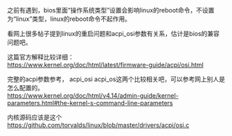 之前有遇到，bios里面“操作系统类型”设置会影响linux的reboot命令，不设置为“linux”类型，linux的reboot命令不起作用。

看网上很多帖子提到linux的重启问题和acpi_osi参数有关系，估计是bios的兼容问题吧。     

这篇官方解释比较详细：   
https://www.kernel.org/doc/html/latest/firmware-guide/acpi/osi.html   

完整的acpi参数参考， acpi_osi  acpi_os这两个比较相关吧，可以参考网上别人是怎么配置的。   
https://www.kernel.org/doc/html/v4.14/admin-guide/kernel-parameters.html#the-kernel-s-command-line-parameters


内核源码应该是这个    
https://github.com/torvalds/linux/blob/master/drivers/acpi/osi.c



